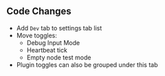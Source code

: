 ## Code Changes

- Add `Dev` tab to settings tab list
- Move toggles:
  - Debug Input Mode
  - Heartbeat tick
  - Empty node test mode
- Plugin toggles can also be grouped under this tab
